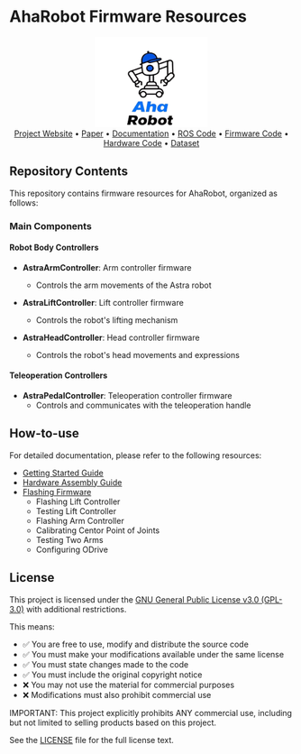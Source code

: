 # AhaRobot Firmware Resources

<div align="center">
  <img src="assets/logo.png" alt="AhaRobot Logo" width="200"/>
</div>

<div align="center">
  <a href="https://aha-robot.github.io/" target="_blank">Project Website</a> • 
  <a href="https://arxiv.org/abs/2503.10070" target="_blank">Paper</a> • 
  <a href="https://www.notion.so/1b433900bc8780c4a503e3490ce3e718?pvs=21" target="_blank">Documentation</a> • 
  <a href="https://github.com/hilookas/astra_ws" target="_blank">ROS Code</a> •
  <a href="https://github.com/hilookas/AstraFirmwares" target="_blank">Firmware Code</a> •
  <a href="https://github.com/hilookas/Astra_Hardwares" target="_blank">Hardware Code</a> •
  <a href="https://huggingface.co/lookas" target="_blank">Dataset</a>
</div>

## Repository Contents

This repository contains firmware resources for AhaRobot, organized as follows:

### Main Components

#### Robot Body Controllers
- **AstraArmController**: Arm controller firmware
  - Controls the arm movements of the Astra robot

- **AstraLiftController**: Lift controller firmware
  - Controls the robot's lifting mechanism

- **AstraHeadController**: Head controller firmware
  - Controls the robot's head movements and expressions

#### Teleoperation Controllers  
- **AstraPedalController**: Teleoperation controller firmware
  - Controls and communicates with the teleoperation handle

## How-to-use

For detailed documentation, please refer to the following resources:

- [Getting Started Guide](docs/getting_started.md)
- [Hardware Assembly Guide](docs/hardware_assembly.md)
- [Flashing Firmware](docs/firmware_flashing.md)
  - Flashing Lift Controller
  - Testing Lift Controller
  - Flashing Arm Controller
  - Calibrating Centor Point of Joints
  - Testing Two Arms
  - Configuring ODrive

## License

This project is licensed under the [GNU General Public License v3.0 (GPL-3.0)](https://www.gnu.org/licenses/gpl-3.0.en.html) with additional restrictions.

This means:
- ✅ You are free to use, modify and distribute the source code
- ✅ You must make your modifications available under the same license
- ✅ You must state changes made to the code
- ✅ You must include the original copyright notice
- ❌ You may not use the material for commercial purposes
- ❌ Modifications must also prohibit commercial use

IMPORTANT: This project explicitly prohibits ANY commercial use, including but not limited to selling products based on this project.

See the [LICENSE](LICENSE) file for the full license text.
